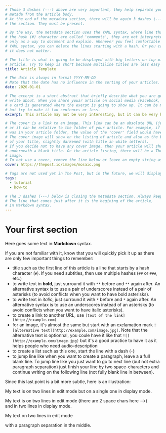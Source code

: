 ```yaml
---
# Those 3 dashes (---) above are very important, they help separate your article
# metada from the article body.
# At the end of the metadata section, there will be again 3 dashes (---) to close
# the section. They must be present.

# By the way, the metadata section uses the YAML syntax, where line that start with 
# the hash (#) character are called 'comments', they are not interpreted and serve
# only as a way to document and explain. Whenever you feel comfortable with the
# YAML syntax, you can delete the lines starting with a hash. Or you can leave them,
# it does not matter. 

# The title is what is going to be displayed with big letters on top of your
# article. Try to keep is short because multiline titles are less easy to read.
title: Article Template

# The date is always in format YYYY-MM-DD
# Note that the date has no influence in the sorting of your articles.
date: 2020-01-01

# The excerpt is a short abstract that briefly describe what you are going to 
# write about. When you share youar article on social media (Facebook, Twitter)
# a card is generated where the exerpt is going to show up. It can be multiline
# but try to make it two sentences or less.
excerpt: This article may not be very interesting, but it can be very helpful

# The cover is a link to an image. This link can be an absolute URL (just like below)
# or it can be relative to the folder of your article. For example, if mosaic.png
# was in your article folder, the value of the 'cover' field would have been 'mosaic.png'.
# The cover image will show on the listing of article and also as the background
# of your title, slightly darkened (with title in white letters).
# If you decide not to have any cover image, then your article will show no image
# underneath a black title. On the article listing, there will be a The Post mosaic
# image.
# To not use a cover, remove the line below or leave an empty string as the value.
cover: https://thepost.io/images/mosaic.png

# Tags are not used yet in The Post, but in the future, we will display them.
tags:
  - tutorial
  - how-to

# The 3 dashes (---) below is closing the metadata section. Always keep it here.
# The line that comes just after it is the begining of the article,
# in Markdown syntax.
---
```


# Your first section
Here goes some text in **Markdown** syntax.  

If you are not familiar with it, know that you will quickly pick it up as there are only few important things to remember:
- title such as the first line of this article is a line that starts by a hash character (`#`). If you need subtitles, then use multiple hashes (`##` or `###`, etc.)
- to write text in **bold**, just surround it with `**` before and `**` again after. An alternative syntax is to use a pair of underscores instead of a pair of asterisks (to avoid conflicts when you want to have bold asterisks).
- to write text in *italic*, just surround it with `*` before and `*` again after. An alternative syntax is to use an underscores instead of an asterisks (to avoid conflicts when you want to have italic asterisks).
- to create a link to another URL, use `[text of the link](http://example.com)`
- for an image, it's almost the same but start with an exclamation mark `![alternative text](http://example.com/image.jpg)`. Note that the alternative text is optionnal, you coule have it like that `![](http://example.com/image.jpg)` but it's a good practice to have it as it helps people who need audio-description
- to create a list such as this one, start the line with a dash (`-`)
- to jump line like when you want to create a paragraph, leave a a full blank line. To jump line like you just want to go to next line (but not extra paragraph separation) just finish your line by two space-characters and continue writing on the following line (not fully blank line in between). 

Since this last point is a bit more subtle, here is an illustration:

My text is on two lines in edit mode
but on a single one in display mode.

My text is on two lines in edit mode (there are 2 space chars here -->)  
and in two lines in display mode.


My text on two lines in edit mode

with a paragraph separation in the middle.
